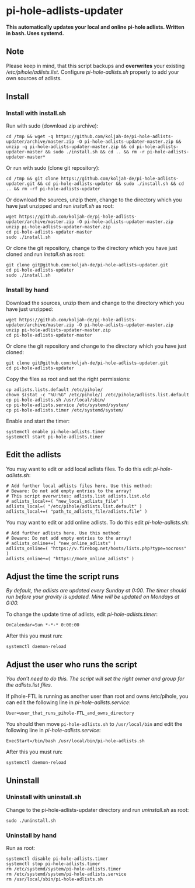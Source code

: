 # pi-hole-adlists-updater
**This automatically updates your local and online pi-hole adlists. Written in bash. Uses systemd.**

## Note

Please keep in mind, that this script backups and **overwrites** your existing */etc/pihole/adlists.list*. Configure *pi-hole-adlists.sh* properly to add your own sources of adlists.

## Install

### Install with install.sh

Run with sudo (download zip archive):
```
cd /tmp && wget -q https://github.com/koljah-de/pi-hole-adlists-updater/archive/master.zip -O pi-hole-adlists-updater-master.zip && unzip -q pi-hole-adlists-updater-master.zip && cd pi-hole-adlists-updater-master && sudo ./install.sh && cd .. && rm -r pi-hole-adlists-updater-master*
```

Or run with sudo (clone git repository):
```
cd /tmp && git clone https://github.com/koljah-de/pi-hole-adlists-updater.git && cd pi-hole-adlists-updater && sudo ./install.sh && cd .. && rm -rf pi-hole-adlists-updater
```

Or download the sources, unzip them, change to the directory which you have just unzipped and run *install.sh* as root:
```
wget https://github.com/koljah-de/pi-hole-adlists-updater/archive/master.zip -O pi-hole-adlists-updater-master.zip
unzip pi-hole-adlists-updater-master.zip
cd pi-hole-adlists-updater-master
sudo ./install.sh
```

Or clone the git repository, change to the directory which you have just cloned and run *install.sh* as root:
```
git clone git@github.com:koljah-de/pi-hole-adlists-updater.git
cd pi-hole-adlists-updater
sudo ./install.sh
```

### Install by hand

Download the sources, unzip them and change to the directory which you have just unzipped:
```
wget https://github.com/koljah-de/pi-hole-adlists-updater/archive/master.zip -O pi-hole-adlists-updater-master.zip
unzip pi-hole-adlists-updater-master.zip
cd pi-hole-adlists-updater-master
```

Or clone the git repository and change to the directory which you have just cloned:
```
git clone git@github.com:koljah-de/pi-hole-adlists-updater.git
cd pi-hole-adlists-updater
```

Copy the files as root and set the right permissions:
```
cp adlists.lists.default /etc/pihole/
chown $(stat -c "%U:%G" /etc/pihole/) /etc/pihole/adlists.list.default
cp pi-hole-adlists.sh /usr/local/sbin/
cp pi-hole-adlists.service /etc/systemd/system/
cp pi-hole-adlists.timer /etc/systemd/system/
```

Enable and start the timer:
```
systemctl enable pi-hole-adlists.timer
systemctl start pi-hole-adlists.timer
```

## Edit the adlists

You may want to edit or add local adlists files. To do this edit *pi-hole-adlists.sh*:
```
# Add further local adlists files here. Use this method:
# Beware: Do not add empty entries to the array!
# This script overwrites: adlists.list adlists.list.old
# adlists_local+=( "new_local_adlists_file" )
adlists_local=( "/etc/pihole/adlists.list.default" )
adlists_local+=( "path_to_adlists_file/adlists.file" )
```

You may want to edit or add online adlists. To do this edit *pi-hole-adlists.sh*:
```
# Add further adlists here. Use this method:
# Beware: Do not add empty entries to the array!
# adlists_online+=( "new_online_adlists" )
adlists_online=( "https://v.firebog.net/hosts/lists.php?type=nocross" )
adlists_online+=( "https://more_online_adlists" )
```

## Adjust the time the script runs

*By default, the adlists are updated every Sunday at 0:00. The timer should run before your gravity is updated. Mine will be updated on Mondays at 0:00.*

To change the update time of adlists, edit *pi-hole-adlists.timer*:
```
OnCalendar=Sun *-*-* 0:00:00
```

After this you must run:
```
systemctl daemon-reload
```

## Adjust the user who runs the script

*You don't need to do this. The script will set the right owner and group for the adlists.list files.*

If pihole-FTL is running as another user than root and owns /etc/pihole, you can edit the following line in *pi-hole-adlists.service*:
```
User=user_that_runs_pihole-FTL_and_owns_directory
```

You should then move `pi-hole-adlists.sh` to `/usr/local/bin` and edit the following line in *pi-hole-adlists.service*:
```
ExecStart=/bin/bash /usr/local/bin/pi-hole-adlists.sh
```

After this you must run:
```
systemctl daemon-reload
```

## Uninstall

### Uninstall with uninstall.sh

Change to the pi-hole-adlists-updater directory and run *uninstall.sh* as root:
```
sudo ./uninstall.sh
```

### Uninstall by hand

Run as root:
```
systemctl disable pi-hole-adlists.timer
systemctl stop pi-hole-adlists.timer
rm /etc/systemd/system/pi-hole-adlists.timer
rm /etc/systemd/system/pi-hole-adlists.service
rm /usr/local/sbin/pi-hole-adlists.sh
```
